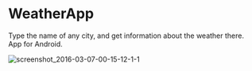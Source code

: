 # WeatherApp
Type the name of any city, and get information about the weather there. App for Android.

![screenshot_2016-03-07-00-15-12-1-1](https://cloud.githubusercontent.com/assets/10096433/13557495/21435206-e3fa-11e5-9772-1c34b3c7c118.png)
